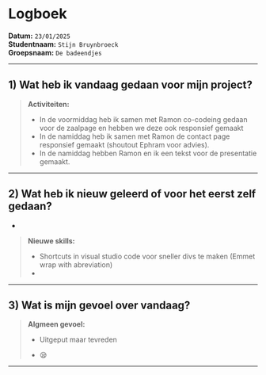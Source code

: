 # Logboek

**Datum:** `23/01/2025`  
**Studentnaam:** `Stijn Bruynbroeck`  
**Groepsnaam:** `De badeendjes`

---

## 1) Wat heb ik vandaag gedaan voor mijn project?

> **Activiteiten:**
>
> - In de voormiddag heb ik samen met Ramon co-codeing gedaan voor de zaalpage en hebben we deze ook responsief gemaakt
> - In de namiddag heb ik samen met Ramon de contact page responsief gemaakt (shoutout Ephram voor advies).
> - In de namiddag hebben Ramon en ik een tekst voor de presentatie gemaakt.

---

## 2) Wat heb ik nieuw geleerd of voor het eerst zelf gedaan?

-

> **Nieuwe skills:**
>
> - Shortcuts in visual studio code voor sneller divs te maken (Emmet wrap with abreviation)
> -

---

## 3) Wat is mijn gevoel over vandaag?

> **Algmeen gevoel:**
>
> - Uitgeput maar tevreden
>
> - 😪

---
